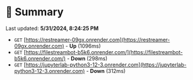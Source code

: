 # 📖 Summary
Last updated: **5/31/2024, 8:24:25 PM**

- `GET` [https://restreamer-09gx.onrender.com](https://restreamer-09gx.onrender.com) - **Up** (1096ms)
- `GET` [https://filestreambot-b5k6.onrender.com/](https://filestreambot-b5k6.onrender.com/) - **Down** (298ms)
- `GET` [https://jupyterlab-python3-12-3.onrender.com](https://jupyterlab-python3-12-3.onrender.com) - **Down** (312ms)
